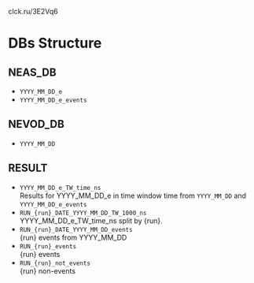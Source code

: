 clck.ru/3E2Vq6

# DBs Structure

## NEAS_DB
- `YYYY_MM_DD_e`
- `YYYY_MM_DD_e_events`  

## NEVOD_DB
- `YYYY_MM_DD`  


## RESULT
- `YYYY_MM_DD_e_TW_time_ns`  
    Results for YYYY_MM_DD_e in time window time from `YYYY_MM_DD` and `YYYY_MM_DD_e_events`  
- `RUN_{run}_DATE_YYYY_MM_DD_TW_1000_ns`  
  YYYY_MM_DD_e_TW_time_ns split by {run}.
- `RUN_{run}_DATE_YYYY_MM_DD_events`  
  {run} events from YYYY_MM_DD
- `RUN_{run}_events`  
  {run} events
- `RUN_{run}_not_events`  
  {run} non-events
